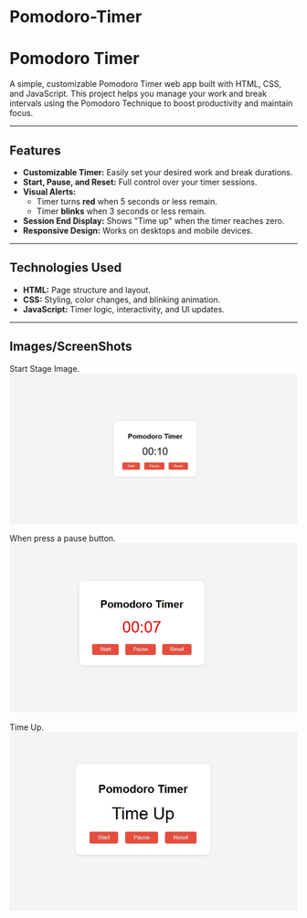 # Pomodoro-Timer
 # Pomodoro Timer

A simple, customizable Pomodoro Timer web app built with HTML, CSS, and JavaScript. This project helps you manage your work and break intervals using the Pomodoro Technique to boost productivity and maintain focus.

---

## Features

- **Customizable Timer:** Easily set your desired work and break durations.
- **Start, Pause, and Reset:** Full control over your timer sessions.
- **Visual Alerts:**
  - Timer turns **red** when 5 seconds or less remain.
  - Timer **blinks** when 3 seconds or less remain.
- **Session End Display:** Shows "Time up" when the timer reaches zero.
- **Responsive Design:** Works on desktops and mobile devices.

---


## Technologies Used

- **HTML:** Page structure and layout.
- **CSS:** Styling, color changes, and blinking animation.
- **JavaScript:** Timer logic, interactivity, and UI updates.

---

## Images/ScreenShots
Start Stage Image.
 ![Start](./Images/First.jpeg)

When press a pause button. 
 ![Pause](./Images/Pause.jpeg)

Time Up.<br>
![Thank You](./Images/End.jpeg)
